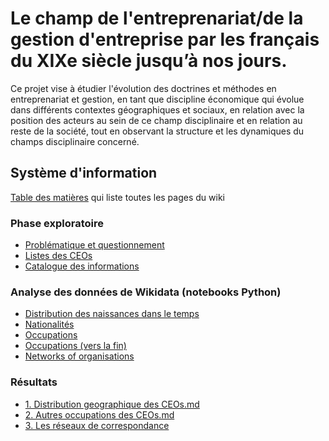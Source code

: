 # Le champ de l'entreprenariat/de la gestion d'entreprise par les français du XIXe siècle jusqu’à nos jours.

Ce projet vise à étudier l'évolution des doctrines et méthodes en entreprenariat et gestion, en tant que discipline économique qui évolue dans différents contextes géographiques et sociaux, en relation avec la position des acteurs au sein de ce champ disciplinaire et en relation au reste de la société, tout en observant la structure et les dynamiques du champs disciplinaire concerné.


## Système d'information

[Table des matières]() qui liste toutes les pages du wiki


###  Phase exploratoire


* [Problématique et questionnement](Problematique-Questionnement.md) 
* [Listes des CEOs](Liste_ceos.md)
* [Catalogue des informations](Catalogue-des-informations.md)

    

### Analyse des données de Wikidata (notebooks Python)
* [Distribution des naissances dans le temps](https://com/Laillaa/French_CEOs/blob/main/github.notebooks_jupyter/wikidata_exploration/wdt_distribution_naissances_triplestore.ipynb)
* [Nationalités](https://com/Laillaa/French_CEOs/blob/main/github.notebooks_jupyter/wikidata_exploration/wdt_bivariee_generations_continents_triplestore.ipynb)
* [Occupations](https://com/Laillaa/French_CEOs/blob/main/github.notebooks_jupyter/wikidata_exploration/wdt_occupations_triplestore_exploration.ipynb)
* [Occupations (vers la fin)](https://com/Laillaa/French_CEOs/blob/main/github.notebooks_jupyter/wikidata_exploration/wdt_bivariee_generations_continents_triplestore.ipynb)
* [Networks of organisations](https://github.com/Laillaa/French_CEOs/blob/main/notebooks_jupyter/wikidata_exploration/wdt_organisations_networks.ipynb)
 

### Résultats

* [1. Distribution geographique des CEOs.md](resultat/1.Distribution_geographique_des_CEOs.md)
* [2. Autres occupations des CEOs.md](resultat/2.Autres_occupations_des_CEOs.md)
* [3. Les réseaux de correspondance](resultat/3.Les_réseaux_de_correspondance.md)
